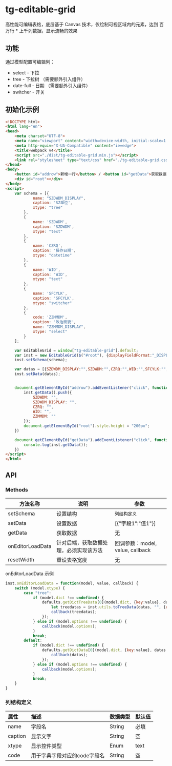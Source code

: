 # tg-editable-grid

高性能可编辑表格，底层基于 Canvas 技术，仅绘制可视区域内的元素，达到 百万行 * 上千列数据，显示流畅的效果


## 功能

通过模型配置可编辑列：

* select - 下拉
* tree - 下拉树 （需要额外引入组件）
* date-full - 日期 （需要额外引入组件）
* switcher - 开关


## 初始化示例

```html
<!DOCTYPE html>
<html lang="en">
<head>
    <meta charset="UTF-8">
    <meta name="viewport" content="width=device-width, initial-scale=1.0">
    <meta http-equiv="X-UA-Compatible" content="ie=edge">
    <title>webpack v4</title>
    <script src="./dist/tg-editable-grid.min.js"></script>
    <link rel="stylesheet" type="text/css" href="./tg-editable-grid.css">
</head>
<body>
    <button id="addrow">新增一行</button> / <button id="getData">获取数据</button>
    <div id="root"></div>
</body>
<script>
    var schema = [{
            name: "SZDWDM_DISPLAY",
            caption: 'SZ单位',
            xtype: "tree"
        },
        {
            name: 'SZDWDM',
            caption: 'SZDWDM',
            xtype: "text"
        },
        {
            name: 'CZRQ',
            caption: '操作日期',
            xtype: "datetime"
        },
        {
            name: 'WID',
            caption: 'WID',
            xtype: "text"
        },
        {
            name: 'SFCYLK',
            caption: 'SFCYLK',
            xtype: "switcher"
        },
        {
            code: 'ZZMMDM',
            caption: '政治面貌',
            name: "ZZMMDM_DISPLAY",
            xtype: "select"
        }
    ];

    var EditableGrid = window["tg-editable-grid"].default;
    var inst = new EditableGrid($("#root"), {displayFieldFormat:"_DISPLAY"});
    inst.setSchema(schema);

    var datas = [{SZDWDM_DISPLAY:"",SZDWDM:"",CZRQ:"",WID:"",SFCYLK:"",ZZMMDM:""}]
    inst.setData(datas);


    document.getElementById("addrow").addEventListener("click", function (e) {
        inst.getData().push({
            SZDWDM: "",
            SZDWDM_DISPLAY: "",
            CZRQ: "",
            WID: "",
            ZZMMDM: ""
        });
        document.getElementById("root").style.height = "200px";
    })

    document.getElementById("getData").addEventListener("click", function (e) {
        console.log(inst.getData());
    })
</script>
</html>
```


## API

### Methods

| 方法名称 | 说明 | 参数 |
|---------- |-------- |---------- |
| setSchema  | 设置结构 | `列结构定义` |
| setData | 设置数据 | [{"字段1":"值1"}] |
| getData | 获取数据 | 无 |
| onEditorLoadData | 针对后端，获取数据处理，必须实现该方法 | 回调参数：model, value, callback |
| resetWidth | 重设表格宽度 | 无 |

onEditorLoadData 示例

```js
inst.onEditorLoadData = function(model, value, callback) {
    switch (model.xtype) {
        case "tree":
            if (model.dict !== undefined) {
                defaults.getDictTreeData[0](model.dict, {key:value}, datas => {
                    let treedatas = inst.utils.toTreeData(datas, "", {ukey:"id", pkey:'pId', toCKey:'children'})
                    callback(treedatas);
                });
            } else if (model.options !== undefined) {
                callback(model.options);
            }
            break;
        default:
            if (model.dict !== undefined) {
                defaults.getDictData[0](model.dict, {key:value}, datas => {
                    callback(datas);
                });
            } else if (model.options !== undefined) {
                callback(model.options);
            }
            break;
    }
}
```

### 列结构定义

| 属性 | 描述 | 数据类型 | 默认值 |
| :--- | :--- | :--- | :--- |
| name | 字段名 | String | 必填 |
| caption | 显示文字 | String | 空 |
| xtype | 显示控件类型 | Enum | text |
| code | 用于字典字段对应的code字段名 | String | 空 |